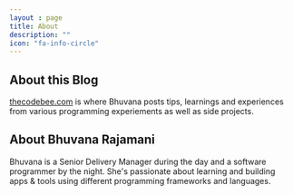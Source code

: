 ```yaml
---
layout : page
title: About
description: ""
icon: "fa-info-circle"
---
```


## About this Blog

[thecodebee.com](http://thecodebee.com) is where Bhuvana posts tips, learnings and experiences from various programming experiements as well as side projects.

## About Bhuvana Rajamani

Bhuvana is a Senior Delivery Manager during the day and a software programmer by the night. She's passionate about learning and building apps & tools using different programming frameworks and languages.


